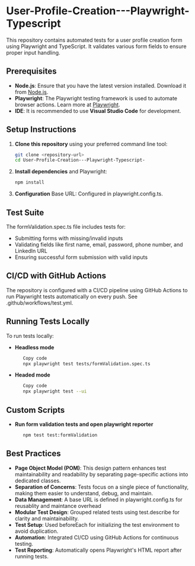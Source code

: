 # User-Profile-Creation---Playwright-Typescript

This repository contains automated tests for a user profile creation form using Playwright and TypeScript. It validates various form fields to ensure proper input handling.


## Prerequisites

- **Node.js**: Ensure that you have the latest version installed. Download it from [Node.js](https://nodejs.org/).
- **Playwright**: The Playwright testing framework is used to automate browser actions. Learn more at [Playwright](https://playwright.dev/).
- **IDE**: It is recommended to use **Visual Studio Code** for development.

## Setup Instructions

1. **Clone this repository** using your preferred command line tool:

   ```bash
   git clone <repository-url>
   cd User-Profile-Creation---Playwright-Typescript-
   ```

2. **Install dependencies** and Playwright:

   ```bash
   npm install
   ```
3. **Configuration**
Base URL: Configured in playwright.config.ts.

## Test Suite
The formValidation.spec.ts file includes tests for:
- Submitting forms with missing/invalid inputs
- Validating fields like first name, email, password, phone number, and LinkedIn URL
- Ensuring successful form submission with valid inputs

## CI/CD with GitHub Actions
The repository is configured with a CI/CD pipeline using GitHub Actions to run Playwright tests automatically on every push. See .github/workflows/test.yml.

## Running Tests Locally
To run tests locally:
- **Headless mode**
   ```bash
      Copy code
      npx playwright test tests/formValidation.spec.ts
   ```
- **Headed mode**
  ```bash
     Copy code
     npx playwright test --ui
  ```

## Custom Scripts
- **Run form validation tests and open playwright reporter**
  ```bash
     npm test test:formValidation
  ```

## Best Practices
- **Page Object Model (POM)**: This design pattern enhances test maintainability and readability by separating page-specific actions into dedicated classes.
- **Separation of Concerns**: Tests focus on a single piece of functionality, making them easier to understand, debug, and maintain.
- **Data Management**: A base URL is defined in playwright.config.ts for reusablity and maintance overhead
- **Modular Test Design**: Grouped related tests using test.describe for clarity and maintainability.
- **Test Setup**: Used beforeEach for initializing the test environment to avoid duplication.
- **Automation**: Integrated CI/CD using GitHub Actions for continuous testing.
- **Test Reporting**: Automatically opens Playwright's HTML report after running tests.
